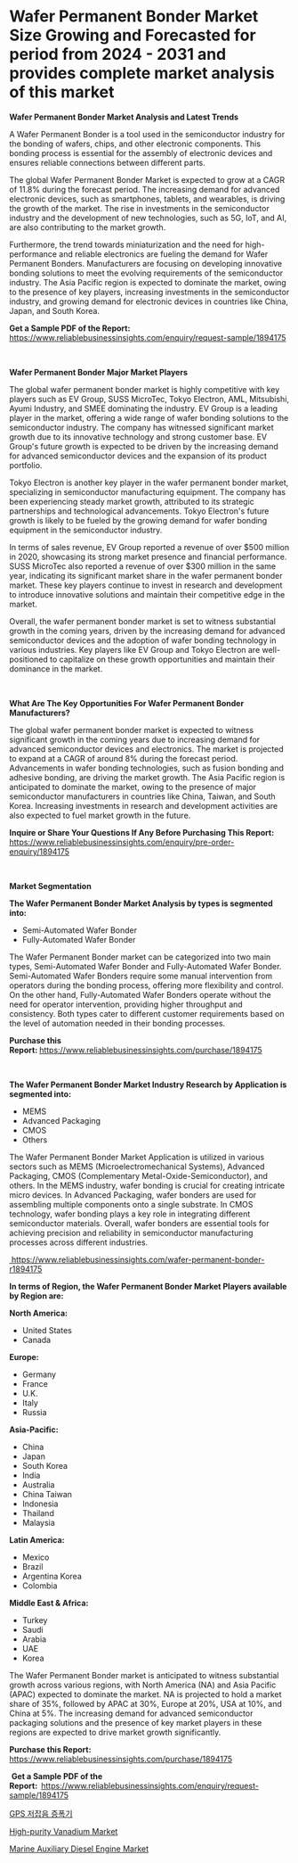 <p><h1>Wafer Permanent Bonder Market Size Growing and Forecasted for period from 2024 - 2031 and provides complete market analysis of this market</h1></p><p><strong>Wafer Permanent Bonder Market Analysis and Latest Trends</strong></p>
<p><p>A Wafer Permanent Bonder is a tool used in the semiconductor industry for the bonding of wafers, chips, and other electronic components. This bonding process is essential for the assembly of electronic devices and ensures reliable connections between different parts.</p><p>The global Wafer Permanent Bonder Market is expected to grow at a CAGR of 11.8% during the forecast period. The increasing demand for advanced electronic devices, such as smartphones, tablets, and wearables, is driving the growth of the market. The rise in investments in the semiconductor industry and the development of new technologies, such as 5G, IoT, and AI, are also contributing to the market growth.</p><p>Furthermore, the trend towards miniaturization and the need for high-performance and reliable electronics are fueling the demand for Wafer Permanent Bonders. Manufacturers are focusing on developing innovative bonding solutions to meet the evolving requirements of the semiconductor industry. The Asia Pacific region is expected to dominate the market, owing to the presence of key players, increasing investments in the semiconductor industry, and growing demand for electronic devices in countries like China, Japan, and South Korea.</p></p>
<p><strong>Get a Sample PDF of the Report:&nbsp;</strong> <a href="https://www.reliablebusinessinsights.com/enquiry/request-sample/1894175">https://www.reliablebusinessinsights.com/enquiry/request-sample/1894175</a></p>
<p>&nbsp;</p>
<p><strong>Wafer Permanent Bonder Major Market Players</strong></p>
<p><p>The global wafer permanent bonder market is highly competitive with key players such as EV Group, SUSS MicroTec, Tokyo Electron, AML, Mitsubishi, Ayumi Industry, and SMEE dominating the industry. EV Group is a leading player in the market, offering a wide range of wafer bonding solutions to the semiconductor industry. The company has witnessed significant market growth due to its innovative technology and strong customer base. EV Group's future growth is expected to be driven by the increasing demand for advanced semiconductor devices and the expansion of its product portfolio.</p><p>Tokyo Electron is another key player in the wafer permanent bonder market, specializing in semiconductor manufacturing equipment. The company has been experiencing steady market growth, attributed to its strategic partnerships and technological advancements. Tokyo Electron's future growth is likely to be fueled by the growing demand for wafer bonding equipment in the semiconductor industry.</p><p>In terms of sales revenue, EV Group reported a revenue of over $500 million in 2020, showcasing its strong market presence and financial performance. SUSS MicroTec also reported a revenue of over $300 million in the same year, indicating its significant market share in the wafer permanent bonder market. These key players continue to invest in research and development to introduce innovative solutions and maintain their competitive edge in the market.</p><p>Overall, the wafer permanent bonder market is set to witness substantial growth in the coming years, driven by the increasing demand for advanced semiconductor devices and the adoption of wafer bonding technology in various industries. Key players like EV Group and Tokyo Electron are well-positioned to capitalize on these growth opportunities and maintain their dominance in the market.</p></p>
<p>&nbsp;</p>
<p><strong>What Are The Key Opportunities For Wafer Permanent Bonder Manufacturers?</strong></p>
<p><p>The global wafer permanent bonder market is expected to witness significant growth in the coming years due to increasing demand for advanced semiconductor devices and electronics. The market is projected to expand at a CAGR of around 8% during the forecast period. Advancements in wafer bonding technologies, such as fusion bonding and adhesive bonding, are driving the market growth. The Asia Pacific region is anticipated to dominate the market, owing to the presence of major semiconductor manufacturers in countries like China, Taiwan, and South Korea. Increasing investments in research and development activities are also expected to fuel market growth in the future.</p></p>
<p><strong>Inquire or Share Your Questions If Any Before Purchasing This Report:</strong> <a href="https://www.reliablebusinessinsights.com/enquiry/pre-order-enquiry/1894175">https://www.reliablebusinessinsights.com/enquiry/pre-order-enquiry/1894175</a></p>
<p>&nbsp;</p>
<p><strong>Market Segmentation</strong></p>
<p><strong>The Wafer Permanent Bonder Market Analysis by types is segmented into:</strong></p>
<p><ul><li>Semi-Automated Wafer Bonder</li><li>Fully-Automated Wafer Bonder</li></ul></p>
<p><p>The Wafer Permanent Bonder market can be categorized into two main types, Semi-Automated Wafer Bonder and Fully-Automated Wafer Bonder. Semi-Automated Wafer Bonders require some manual intervention from operators during the bonding process, offering more flexibility and control. On the other hand, Fully-Automated Wafer Bonders operate without the need for operator intervention, providing higher throughput and consistency. Both types cater to different customer requirements based on the level of automation needed in their bonding processes.</p></p>
<p><strong>Purchase this Report:&nbsp;</strong><a href="https://www.reliablebusinessinsights.com/purchase/1894175">https://www.reliablebusinessinsights.com/purchase/1894175</a></p>
<p>&nbsp;</p>
<p><strong>The Wafer Permanent Bonder Market Industry Research by Application is segmented into:</strong></p>
<p><ul><li>MEMS</li><li>Advanced Packaging</li><li>CMOS</li><li>Others</li></ul></p>
<p><p>The Wafer Permanent Bonder Market Application is utilized in various sectors such as MEMS (Microelectromechanical Systems), Advanced Packaging, CMOS (Complementary Metal-Oxide-Semiconductor), and others. In the MEMS industry, wafer bonding is crucial for creating intricate micro devices. In Advanced Packaging, wafer bonders are used for assembling multiple components onto a single substrate. In CMOS technology, wafer bonding plays a key role in integrating different semiconductor materials. Overall, wafer bonders are essential tools for achieving precision and reliability in semiconductor manufacturing processes across different industries.</p></p>
<p><a href="https://www.reliablebusinessinsights.com/wafer-permanent-bonder-r1894175">&nbsp;https://www.reliablebusinessinsights.com/wafer-permanent-bonder-r1894175</a></p>
<p><strong>In terms of Region, the Wafer Permanent Bonder Market Players available by Region are:</strong></p>
<p>
    <p> <strong> North America: </strong>
        <ul>
            <li>United States</li>
            <li>Canada</li>
        </ul>
        </p> 
    <p> <strong> Europe: </strong>
        <ul>
            <li>Germany</li>
            <li>France</li>
            <li>U.K.</li>
            <li>Italy</li>
            <li>Russia</li>
        </ul>
        </p> 
    <p> <strong> Asia-Pacific: </strong>
        <ul>
            <li>China</li>
            <li>Japan</li>
            <li>South Korea</li>
            <li>India</li>
            <li>Australia</li>
            <li>China Taiwan</li>
            <li>Indonesia</li>
            <li>Thailand</li>
            <li>Malaysia</li>
        </ul>
        </p> 
    <p> <strong> Latin America: </strong>
        <ul>
            <li>Mexico</li>
            <li>Brazil</li>
            <li>Argentina Korea</li>
            <li>Colombia</li>
        </ul>
        </p> 
    <p> <strong> Middle East & Africa: </strong>
        <ul>
            <li>Turkey</li>
            <li>Saudi</li>
            <li>Arabia</li>
            <li>UAE</li>
            <li>Korea</li>
        </ul>
    </p>
    </p>
<p><p>The Wafer Permanent Bonder market is anticipated to witness substantial growth across various regions, with North America (NA) and Asia Pacific (APAC) expected to dominate the market. NA is projected to hold a market share of 35%, followed by APAC at 30%, Europe at 20%, USA at 10%, and China at 5%. The increasing demand for advanced semiconductor packaging solutions and the presence of key market players in these regions are expected to drive market growth significantly.</p></p>
<p><strong>Purchase this Report: </strong><a href="https://www.reliablebusinessinsights.com/purchase/1894175">https://www.reliablebusinessinsights.com/purchase/1894175</a></p>
<p>&nbsp;<strong>Get a Sample PDF of the Report:&nbsp;&nbsp;</strong><a href="https://www.reliablebusinessinsights.com/enquiry/request-sample/1894175">https://www.reliablebusinessinsights.com/enquiry/request-sample/1894175</a></p>
<p><strong></strong></p>
<p><p><a href="https://github.com/Gregost89076vddcv/Market-Research-Report-List-1/blob/main/2945500177757.md">GPS 저잡음 증폭기</a></p><p><a href="https://www.linkedin.com/pulse/high-purity-vanadium-market-forecasts-trends-impact-analysis-vgzbf?trackingId=2IyVCQ2whzQyz0AuOrHm9Q%3D%3D">High-purity Vanadium Market</a></p><p><a href="https://www.linkedin.com/pulse/marine-auxiliary-diesel-engine-market-size-segmentation-trends-i466f?trackingId=D%2BirG%2BqqBltHwONWlUlf%2BA%3D%3D">Marine Auxiliary Diesel Engine Market</a></p></p>